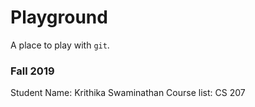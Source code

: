 # Playground

A place to play with `git`.

### Fall 2019

Student Name: Krithika Swaminathan
Course list: CS 207